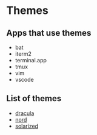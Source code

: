 # Themes

## Apps that use themes

- bat
- iterm2
- terminal.app
- tmux
- vim
- vscode

## List of themes

- [dracula](https://draculatheme.com)
- [nord](https://www.nordtheme.com)
- [solarized](https://ethanschoonover.com/solarized)
